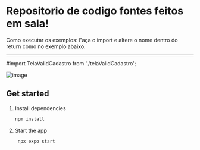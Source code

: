# Repositorio de codigo fontes feitos em sala!

Como executar os exemplos: Faça o import e altere o nome dentro do return como no exemplo abaixo.

-------------------
#import TelaValidCadastro from './telaValidCadastro';


![image](https://github.com/user-attachments/assets/a9c4a754-c34c-477a-a154-91b410a5e50d)


## Get started

1. Install dependencies

   ```bash
   npm install
   ```

2. Start the app

   ```bash
    npx expo start
   ```

